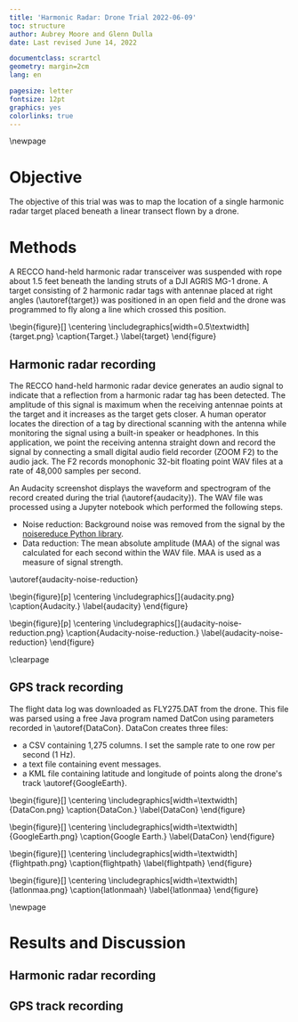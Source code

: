 ```yaml
---
title: 'Harmonic Radar: Drone Trial 2022-06-09'
toc: structure
author: Aubrey Moore and Glenn Dulla
date: Last revised June 14, 2022

documentclass: scrartcl
geometry: margin=2cm
lang: en

pagesize: letter
fontsize: 12pt
graphics: yes
colorlinks: true
---
```


<!--
pandoc techreport.md -f markdown -o techreport.pdf --number-sections
mupdf techreport.pdf
-->

\newpage

# Objective

The objective of this trial was was to map the location of a single harmonic radar target placed beneath a linear transect flown by a drone.  

# Methods

A RECCO hand-held harmonic radar transceiver was suspended with rope about 1.5 feet beneath the landing struts of a DJI AGRIS MG-1 drone. A target consisting of 2 harmonic radar tags with antennae placed at right angles (\autoref{target}) was positioned in an open field and the drone was programmed to fly along a line which crossed this position.

\begin{figure}[]
\centering
\includegraphics[width=0.5\textwidth]{target.png}
\caption{Target.}
\label{target}
\end{figure}


## Harmonic radar recording

The RECCO hand-held harmonic radar device generates an audio signal to indicate that a reflection from a harmonic radar tag has been detected. The amplitude of this signal is maximum when the receiving antennae points at the target and it increases as the target gets closer. A human operator locates the direction of a tag by directional scanning with the antenna while monitoring the signal using a built-in speaker or headphones. In this application, we point the receiving antenna straight down and record the signal by connecting a small digital audio field recorder (ZOOM F2) to the audio jack. The F2 records monophonic 32-bit floating point WAV files at a rate of 48,000 samples per second.

An Audacity screenshot displays the waveform and spectrogram of the record created during the trial (\autoref{audacity}). The WAV file was processed using a Jupyter notebook which performed the following steps.

* Noise reduction: Background noise was removed from the signal by the [noisereduce Python library](https://pypi.org/project/noisereduce/).  
* Data reduction: The mean absolute amplitude (MAA) of the signal was calculated for each second within the WAV file. MAA is used as a measure of signal strength.

\autoref{audacity-noise-reduction}

\begin{figure}[p]
\centering
\includegraphics[]{audacity.png}
\caption{Audacity.}
\label{audacity}
\end{figure}

\begin{figure}[p]
\centering
\includegraphics[]{audacity-noise-reduction.png}
\caption{Audacity-noise-reduction.}
\label{audacity-noise-reduction}
\end{figure}

\clearpage
## GPS track recording

The flight data log was downloaded as FLY275.DAT from the drone. This file was parsed using a free Java program named DatCon using parameters recorded in \autoref{DataCon}. DataCon creates three files:

* a CSV containing 1,275 columns. I set the sample rate to one row per second (1 Hz).
* a text file containing event messages.
* a KML file containing latitude and longitude of points along the drone's track \autoref{GoogleEarth}.

\begin{figure}[]
\centering
\includegraphics[width=\textwidth]{DataCon.png}
\caption{DataCon.}
\label{DataCon}
\end{figure}

\begin{figure}[]
\centering
\includegraphics[width=\textwidth]{GoogleEarth.png}
\caption{Google Earth.}
\label{DataCon}
\end{figure}

\begin{figure}[]
\centering
\includegraphics[width=\textwidth]{flightpath.png}
\caption{flightpath}
\label{flightpath}
\end{figure}

\begin{figure}[]
\centering
\includegraphics[width=\textwidth]{latlonmaa.png}
\caption{latlonmaah}
\label{latlonmaa}
\end{figure}

\newpage

# Results and Discussion
## Harmonic radar recording
## GPS track recording
